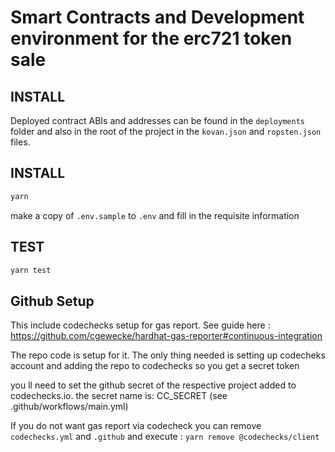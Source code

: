 # Smart Contracts and Development environment for the erc721 token sale

## INSTALL

Deployed contract ABIs and addresses can be found in the `deployments` folder and also in the root of the project in the `kovan.json` and `ropsten.json` files.

## INSTALL

```bash
yarn
```

make a copy of `.env.sample` to `.env` and fill in the requisite information

## TEST

```bash
yarn test
```

## Github Setup

This include codechecks setup for gas report.
See guide here : https://github.com/cgewecke/hardhat-gas-reporter#continuous-integration

The repo code is setup for it. The only thing needed is setting up codecheks account and adding the repo to codechecks so you get a secret token

you ll need to set the github secret of the respective project added to codechecks.io. the secret name is: CC_SECRET (see .github/workflows/main.yml)

If you do not want gas report via codecheck you can remove `codechecks.yml` and `.github` and execute : `yarn remove @codechecks/client`

